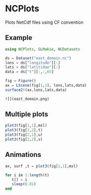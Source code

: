 # NCPlots 


Plots NetCdf files using CF convention

## Example 

```julia
using NCPlots, GLMakie, NCDatasets

ds = Dataset("east_domain.nc") 
lons = ds["longitude"][:]
lats = ds["latitidue"][:]
data = ds["t"][:,:,65]

fig = Figure()
ax = LScene(fig[1,1], lons,lats,data)
surface2!(ax,lons,lats,data) 

![](east_domain.png)
```


## Multiple plots 

```julia
plot3(fig[1,1],msl)
plot3(fig[1,2],t)
plot3(fig[2,1],u) 
plot3(fig[2,2],v) 
```

## Animations 

```julia
ax, surf ,t = plot3(fig[1,1],msl)

for i in 1:length(t)
   t[] = i 
   sleep(0.01)
end 
```

